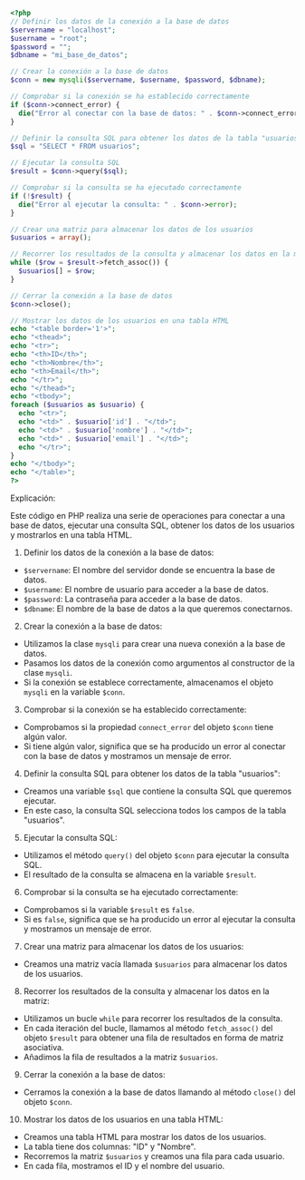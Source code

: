 ```php
<?php
// Definir los datos de la conexión a la base de datos
$servername = "localhost";
$username = "root";
$password = "";
$dbname = "mi_base_de_datos";

// Crear la conexión a la base de datos
$conn = new mysqli($servername, $username, $password, $dbname);

// Comprobar si la conexión se ha establecido correctamente
if ($conn->connect_error) {
  die("Error al conectar con la base de datos: " . $conn->connect_error);
}

// Definir la consulta SQL para obtener los datos de la tabla "usuarios"
$sql = "SELECT * FROM usuarios";

// Ejecutar la consulta SQL
$result = $conn->query($sql);

// Comprobar si la consulta se ha ejecutado correctamente
if (!$result) {
  die("Error al ejecutar la consulta: " . $conn->error);
}

// Crear una matriz para almacenar los datos de los usuarios
$usuarios = array();

// Recorrer los resultados de la consulta y almacenar los datos en la matriz
while ($row = $result->fetch_assoc()) {
  $usuarios[] = $row;
}

// Cerrar la conexión a la base de datos
$conn->close();

// Mostrar los datos de los usuarios en una tabla HTML
echo "<table border='1'>";
echo "<thead>";
echo "<tr>";
echo "<th>ID</th>";
echo "<th>Nombre</th>";
echo "<th>Email</th>";
echo "</tr>";
echo "</thead>";
echo "<tbody>";
foreach ($usuarios as $usuario) {
  echo "<tr>";
  echo "<td>" . $usuario['id'] . "</td>";
  echo "<td>" . $usuario['nombre'] . "</td>";
  echo "<td>" . $usuario['email'] . "</td>";
  echo "</tr>";
}
echo "</tbody>";
echo "</table>";
?>
```

Explicación:

Este código en PHP realiza una serie de operaciones para conectar a una base de datos, ejecutar una consulta SQL, obtener los datos de los usuarios y mostrarlos en una tabla HTML.

1. Definir los datos de la conexión a la base de datos:

- `$servername`: El nombre del servidor donde se encuentra la base de datos.
- `$username`: El nombre de usuario para acceder a la base de datos.
- `$password`: La contraseña para acceder a la base de datos.
- `$dbname`: El nombre de la base de datos a la que queremos conectarnos.

2. Crear la conexión a la base de datos:

- Utilizamos la clase `mysqli` para crear una nueva conexión a la base de datos.
- Pasamos los datos de la conexión como argumentos al constructor de la clase `mysqli`.
- Si la conexión se establece correctamente, almacenamos el objeto `mysqli` en la variable `$conn`.

3. Comprobar si la conexión se ha establecido correctamente:

- Comprobamos si la propiedad `connect_error` del objeto `$conn` tiene algún valor.
- Si tiene algún valor, significa que se ha producido un error al conectar con la base de datos y mostramos un mensaje de error.

4. Definir la consulta SQL para obtener los datos de la tabla "usuarios":

- Creamos una variable `$sql` que contiene la consulta SQL que queremos ejecutar.
- En este caso, la consulta SQL selecciona todos los campos de la tabla "usuarios".

5. Ejecutar la consulta SQL:

- Utilizamos el método `query()` del objeto `$conn` para ejecutar la consulta SQL.
- El resultado de la consulta se almacena en la variable `$result`.

6. Comprobar si la consulta se ha ejecutado correctamente:

- Comprobamos si la variable `$result` es `false`.
- Si es `false`, significa que se ha producido un error al ejecutar la consulta y mostramos un mensaje de error.

7. Crear una matriz para almacenar los datos de los usuarios:

- Creamos una matriz vacía llamada `$usuarios` para almacenar los datos de los usuarios.

8. Recorrer los resultados de la consulta y almacenar los datos en la matriz:

- Utilizamos un bucle `while` para recorrer los resultados de la consulta.
- En cada iteración del bucle, llamamos al método `fetch_assoc()` del objeto `$result` para obtener una fila de resultados en forma de matriz asociativa.
- Añadimos la fila de resultados a la matriz `$usuarios`.

9. Cerrar la conexión a la base de datos:

- Cerramos la conexión a la base de datos llamando al método `close()` del objeto `$conn`.

10. Mostrar los datos de los usuarios en una tabla HTML:

- Creamos una tabla HTML para mostrar los datos de los usuarios.
- La tabla tiene dos columnas: "ID" y "Nombre".
- Recorremos la matriz `$usuarios` y creamos una fila para cada usuario.
- En cada fila, mostramos el ID y el nombre del usuario.